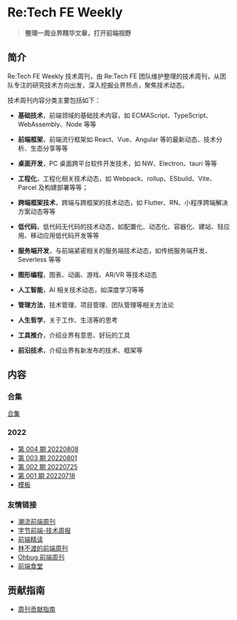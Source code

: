 # Re:Tech FE Weekly

> **整理一周业界精华文章，打开前端视野**

## 简介

Re:Tech FE Weekly 技术周刊，由 Re:Tech FE 团队维护整理的技术周刊，从团队专注的研究技术方向出发，深入挖掘业界热点，聚焦技术动态。

技术周刊内容分类主要包括如下：

- **基础技术**，前端领域的基础技术内容，如 ECMAScript、TypeScript、WebAssembly、Node 等等

- **前端框架**，前端流行框架如 React、Vue、Angular 等的最新动态、技术分析、生态分享等等

- **桌面开发**，PC 桌面跨平台软件开发技术，如 NW、Electron、tauri 等等

- **工程化**，工程化相关技术动态，如 Webpack、rollup、ESbuild、Vite、Parcel 及构建部署等等；

- **跨端框架技术**，跨端与跨框架的技术动态，如 Flutter、RN、小程序跨端解决方案动态等等

- **低代码**，低代码无代码的技术动态，如配置化、动态化、容器化、建站、轻应用、移动应用低代码开发等等

- **服务端开发**，与前端紧密相关的服务端技术动态，如传统服务端开发、Severless 等等

- **图形编程**，图表、动画、游戏、AR/VR 等技术动态

- **人工智能**，AI 相关技术动态，如深度学习等等

- **管理方法**，技术管理、项目管理、团队管理等相关方法论

- **人生哲学**，关于工作、生活等的思考

- **工具推介**，介绍业界有意思、好玩的工具

- **前沿技术**，介绍业界有新发布的技术、框架等

## 内容

### 合集

[合集](https://github.com/retech-fe/weekly/blob/main/articles/category.md)

### 2022


- [第 004 期 20220808](https://github.com/retech-fe/weekly/blob/main/articles/004.md)
- [第 003 期 20220801](https://github.com/retech-fe/weekly/blob/main/articles/003.md)
- [第 002 期 20220725](https://github.com/retech-fe/weekly/blob/main/articles/002.md)
- [第 001 期 20220718](https://github.com/retech-fe/weekly/blob/main/articles/001.md)
- [模板](https://github.com/retech-fe/weekly/blob/main/articles/000.md)

### 友情链接

- [潮流前端周刊](https://github.com/tw93/weekly)
- [字节前端-技术周报](https://juejin.cn/user/4098589725834317)
- [前端精读](https://github.com/ascoders/weekly)
- [林不渡的前端周刊](https://fe-weekly.netlify.app/)
- [Ohbug 前端周刊](https://github.com/ohbug-org/weekly)
- [前端食堂](https://github.com/Geekhyt/weekly)

## 贡献指南

- [周刊贡献指南](https://github.com/retech-fe/weekly/wiki/%E5%91%A8%E5%88%8A%E8%B4%A1%E7%8C%AE%E6%8C%87%E5%8D%97)
